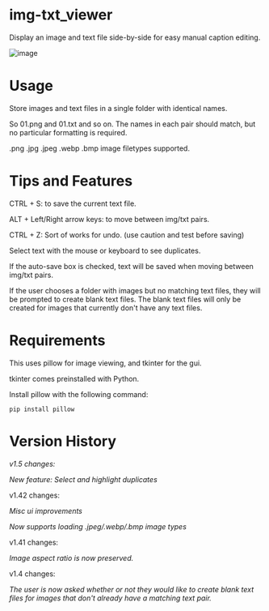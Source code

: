# img-txt_viewer
Display an image and text file side-by-side for easy manual caption editing.

![image](https://user-images.githubusercontent.com/70049990/220445796-ea8c9b05-3a89-46cb-81f9-e291589d6c07.png)

# Usage

Store images and text files in a single folder with identical names.

So 01.png and 01.txt and so on. The names in each pair should match, but no particular formatting is required.

.png .jpg .jpeg .webp .bmp image filetypes supported.

# Tips and Features

CTRL + S: to save the current text file.

ALT + Left/Right arrow keys: to move between img/txt pairs.

CTRL + Z: Sort of works for undo. (use caution and test before saving)

Select text with the mouse or keyboard to see duplicates.

If the auto-save box is checked, text will be saved when moving between img/txt pairs.

If the user chooses a folder with images but no matching text files, they will be prompted to create blank text files. The blank text files will only be created for images that currently don't have any text files.

# Requirements

This uses pillow for image viewing, and tkinter for the gui.

tkinter comes preinstalled with Python.

Install pillow with the following command:
```
pip install pillow
```

# Version History

*v1.5 changes:*

*New feature: Select and highlight duplicates*

v1.42 changes:

*Misc ui improvements*

*Now supports loading .jpeg/.webp/.bmp image types*

v1.41 changes:

*Image aspect ratio is now preserved.*

v1.4 changes:

*The user is now asked whether or not they would like to create blank text files for images that don't already have a matching text pair.*
